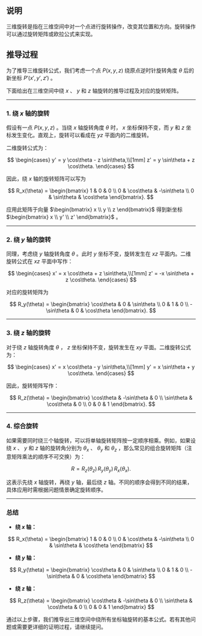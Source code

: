 ## 说明
三维旋转是指在三维空间中对一个点进行旋转操作，改变其位置和方向。旋转操作可以通过旋转矩阵或欧拉公式来实现。

## 推导过程
为了推导三维旋转公式，我们考虑一个点  $P(x, y, z)$  绕原点逆时针旋转角度  $\theta$  后的新坐标  $P'(x', y', z')$ 。

下面给出在三维空间中绕  $x$ 、 $y$  和  $z$  轴旋转的推导过程及对应的旋转矩阵。

---

### 1. 绕  $x$  轴的旋转

假设有一点  $P(x,y,z)$ 。当绕  $x$  轴旋转角度  $\theta$  时， $x$  坐标保持不变，而  $y$  和  $z$  坐标发生变化。直观上，旋转可以看成在  $yz$  平面内的二维旋转。

二维旋转公式为：

$$
\begin{cases}
y' = y \cos\theta - z \sin\theta,\\[1mm]
z' = y \sin\theta + z \cos\theta.
\end{cases}
$$

因此，绕  $x$  轴的旋转矩阵可以写为

$$
R_x(\theta) = \begin{bmatrix}
1 & 0 & 0 \\
0 & \cos\theta & -\sin\theta \\
0 & \sin\theta & \cos\theta
\end{bmatrix}.
$$

应用此矩阵于向量  $\begin{bmatrix} x \\ y \\ z \end{bmatrix}$  得到新坐标  $\begin{bmatrix} x \\ y' \\ z' \end{bmatrix}$ 。

---

### 2. 绕  $y$  轴的旋转

同理，考虑绕  $y$  轴旋转角度  $\theta$ 。此时  $y$  坐标不变，旋转发生在  $xz$  平面内。二维旋转公式在  $xz$  平面中写作：

$$
\begin{cases}
x' = x \cos\theta + z \sin\theta,\\[1mm]
z' = -x \sin\theta + z \cos\theta.
\end{cases}
$$


对应的旋转矩阵为

$$
R_y(\theta) = \begin{bmatrix}
\cos\theta & 0 & \sin\theta \\
0 & 1 & 0 \\
-\sin\theta & 0 & \cos\theta
\end{bmatrix}.
$$


---

### 3. 绕  $z$  轴的旋转

对于绕  $z$  轴旋转角度  $\theta$ ， $z$  坐标保持不变，旋转发生在  $xy$  平面。二维旋转公式为：

$$
\begin{cases}
x' = x \cos\theta - y \sin\theta,\\[1mm]
y' = x \sin\theta + y \cos\theta.
\end{cases}
$$


因此，旋转矩阵写作：

$$
R_z(\theta) = \begin{bmatrix}
\cos\theta & -\sin\theta & 0 \\
\sin\theta & \cos\theta & 0 \\
0 & 0 & 1
\end{bmatrix}.
$$


---

### 4. 综合旋转

如果需要同时绕三个轴旋转，可以将单轴旋转矩阵按一定顺序相乘。例如，如果设绕  $x$ 、 $y$  和  $z$  轴的旋转角分别为  $\theta_x$ 、 $\theta_y$  和  $\theta_z$ ，那么常见的组合旋转矩阵（注意矩阵乘法的顺序不可交换）为：

$$
R = R_z(\theta_z) \, R_y(\theta_y) \, R_x(\theta_x).
$$

这表示先绕  $x$  轴旋转，再绕  $y$  轴，最后绕  $z$  轴。不同的顺序会得到不同的结果，具体应用时需根据问题情景确定旋转顺序。

---

### 总结

- **绕  $x$  轴：**

$$
  R_x(\theta) = \begin{bmatrix}
  1 & 0 & 0 \\
  0 & \cos\theta & -\sin\theta \\
  0 & \sin\theta & \cos\theta
  \end{bmatrix}
  $$

- **绕  $y$  轴：**

$$
  R_y(\theta) = \begin{bmatrix}
  \cos\theta & 0 & \sin\theta \\
  0 & 1 & 0 \\
  -\sin\theta & 0 & \cos\theta
  \end{bmatrix}
  $$

- **绕  $z$  轴：**

$$
  R_z(\theta) = \begin{bmatrix}
  \cos\theta & -\sin\theta & 0 \\
  \sin\theta & \cos\theta & 0 \\
  0 & 0 & 1
  \end{bmatrix}
  $$


通过以上步骤，我们推导出三维空间中绕所有坐标轴旋转的基本公式。若有其他问题或需要更详细的证明过程，请继续提问。

